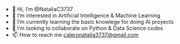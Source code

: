 - 👋 Hi, I’m @NataliaC3737
- 👀 I’m interested in Artificial Intelligence & Machine Learning
- 🌱 I’m currently learning the basic knowlege for doing AI proyects
- 💞️ I’m looking to collaborate on Python & Data Science codes
- 📫 How to reach me caleronatalia3737@gmail.com
